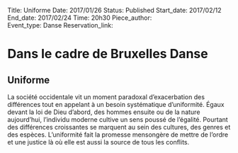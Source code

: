 Title: Uniforme
Date: 2017/01/26
Status: Published
Start_date: 2017/02/12
End_date: 2017/02/24
Time: 20h30
Piece_author:  
Event_type: Danse
Reservation_link:

# Dans le cadre de Bruxelles Danse
## Uniforme

La société occidentale vit un moment paradoxal d’exacerbation des différences tout en appelant à un besoin systématique d’uniformité. Égaux devant la loi de Dieu d’abord, des hommes ensuite ou de la nature aujourd’hui, l’individu moderne cultive un sens poussé de l’égalité. Pourtant des différences croissantes se marquent au sein des cultures, des genres et des espèces. L’uniformité fait la promesse mensongère de mettre de l’ordre et une justice là où elle est aussi la source de tous les conflits.
